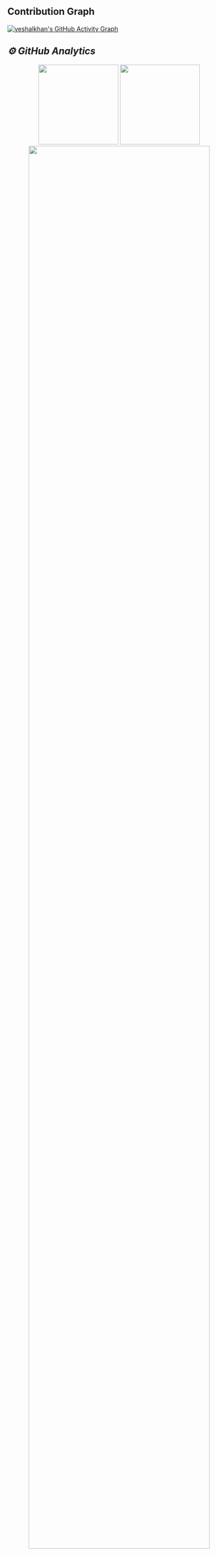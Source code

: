 ## Contribution Graph
[![yeshalkhan's GitHub Activity Graph](https://activity-graph.herokuapp.com/graph?username=yeshalkhan&theme=cottoncandy)](https://github.com/yeshalkhan)
<h2><i>⚙️ GitHub Analytics</i></h2>
<p align="center">
<img height="180em" src="https://github-readme-stats.vercel.app/api?username=yeshalkhan&show_icons=true&theme=onedark&include_all_commits=true&count_private=true"/>
<img height="180em" src="https://github-readme-stats-eight-theta.vercel.app/api/top-langs/?username=yeshalkhan&layout=compact&langs_count=8&theme=onedark" />
<img width="90%" src="https://github-readme-streak-stats.herokuapp.com/?user=yeshalkhan&show_icons=true&locale=en&layout=demo&theme=merko&hide_border=true" />
